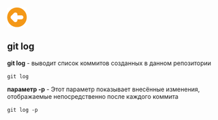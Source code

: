 [![Содержание](./image/arrow.png)](./readme.md "Содержание")


## git log

**git log** - выводит список коммитов созданных в данном репозитории

```
git log
```

**параметр -p** - Этот параметр показывает внесённые изменения, отображаемые непосредственно после каждого коммита


```
git log -p
```
